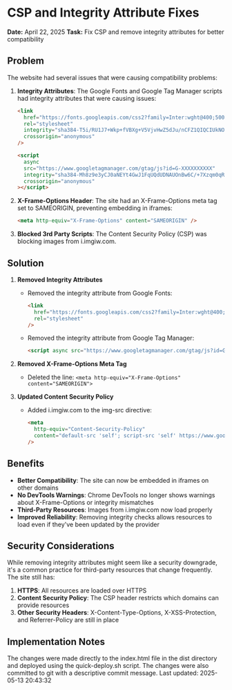# CSP and Integrity Attribute Fixes

**Date:** April 22, 2025
**Task:** Fix CSP and remove integrity attributes for better compatibility

## Problem

The website had several issues that were causing compatibility problems:

1. **Integrity Attributes**: The Google Fonts and Google Tag Manager scripts had integrity attributes that were causing issues:

   ```html
   <link
     href="https://fonts.googleapis.com/css2?family=Inter:wght@400;500;600;700;800&display=swap"
     rel="stylesheet"
     integrity="sha384-T5i/RU1J7+Wkp+fVBXg+V5VjvHwZ5dJu/nCFZ1QIQCIUkNOHRHnpVzwZmnbc9Ey5"
     crossorigin="anonymous"
   />
   ```

   ```html
   <script
     async
     src="https://www.googletagmanager.com/gtag/js?id=G-XXXXXXXXXX"
     integrity="sha384-Mh8z9e3yCJ0aNEYt4GwJ1FqUQdUDNAUOnBw6C/+7Xzqm0qRatuRYYZ+QQQ/hKY3"
     crossorigin="anonymous"
   ></script>
   ```

2. **X-Frame-Options Header**: The site had an X-Frame-Options meta tag set to SAMEORIGIN, preventing embedding in iframes:

   ```html
   <meta http-equiv="X-Frame-Options" content="SAMEORIGIN" />
   ```

3. **Blocked 3rd Party Scripts**: The Content Security Policy (CSP) was blocking images from i.imgiw.com.

## Solution

1. **Removed Integrity Attributes**

   - Removed the integrity attribute from Google Fonts:
     ```html
     <link
       href="https://fonts.googleapis.com/css2?family=Inter:wght@400;500;600;700;800&display=swap"
       rel="stylesheet"
     />
     ```
   - Removed the integrity attribute from Google Tag Manager:
     ```html
     <script async src="https://www.googletagmanager.com/gtag/js?id=G-XXXXXXXXXX"></script>
     ```

2. **Removed X-Frame-Options Meta Tag**

   - Deleted the line: `<meta http-equiv="X-Frame-Options" content="SAMEORIGIN">`

3. **Updated Content Security Policy**
   - Added i.imgiw.com to the img-src directive:
     ```html
     <meta
       http-equiv="Content-Security-Policy"
       content="default-src 'self'; script-src 'self' https://www.googletagmanager.com https://www.google-analytics.com https://www.gstatic.com 'unsafe-inline' 'unsafe-eval'; style-src 'self' https://fonts.googleapis.com 'unsafe-inline'; font-src 'self' https://fonts.gstatic.com; img-src 'self' data: https: https://i.imgiw.com; connect-src 'self' https://api.aisportsedge.com https://www.google-analytics.com https://firebaseinstallations.googleapis.com https://firebaseremoteconfig.googleapis.com https://firestore.googleapis.com; frame-src 'self' https://accounts.google.com https://aisportsedge.firebaseapp.com; object-src 'none';"
     />
     ```

## Benefits

- **Better Compatibility**: The site can now be embedded in iframes on other domains
- **No DevTools Warnings**: Chrome DevTools no longer shows warnings about X-Frame-Options or integrity mismatches
- **Third-Party Resources**: Images from i.imgiw.com now load properly
- **Improved Reliability**: Removing integrity checks allows resources to load even if they've been updated by the provider

## Security Considerations

While removing integrity attributes might seem like a security downgrade, it's a common practice for third-party resources that change frequently. The site still has:

1. **HTTPS**: All resources are loaded over HTTPS
2. **Content Security Policy**: The CSP header restricts which domains can provide resources
3. **Other Security Headers**: X-Content-Type-Options, X-XSS-Protection, and Referrer-Policy are still in place

## Implementation Notes

The changes were made directly to the index.html file in the dist directory and deployed using the quick-deploy.sh script. The changes were also committed to git with a descriptive commit message.
Last updated: 2025-05-13 20:43:32
